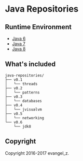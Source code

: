 # Java Repositories

## Runtime Environment

 - [Java 6](http://www.oracle.com/technetwork/java/javase/downloads/jdk6downloads-1902814.html)
 - [Java 7](http://www.oracle.com/technetwork/java/javase/downloads/jdk7-downloads-1880260.html)
 - [Java 8](http://www.oracle.com/technetwork/java/javase/downloads/jdk8-downloads-2133151.html)

## What's included

```
java-repositories/
├── v0.1
│   └── threads
├── v0.2
│   └── patterns
├── v0.3
│   └── databases
├── v0.4
│   └── jvisualvm
├── v0.5
│   └── networking
└── v0.6
    └── jdk8
```

## Copyright

Copyright 2016-2017 evangel_z.